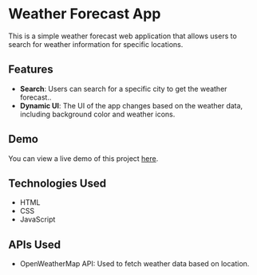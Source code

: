 # Weather Forecast App

This is a simple weather forecast web application that allows users to search for weather information for specific locations.

## Features

- **Search**: Users can search for a specific city to get the weather forecast..
- **Dynamic UI**: The UI of the app changes based on the weather data, including background color and weather icons.

  
## Demo
You can view a live demo of this project [here](https://zahrabateninia.github.io/Weather-App/).

## Technologies Used

- HTML
- CSS
- JavaScript

## APIs Used

- OpenWeatherMap API: Used to fetch weather data based on location.



